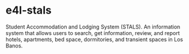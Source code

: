 # e4l-stals
Student Accommodation and Lodging System (STALS). An information system that allows users to search, get information, review, and report hotels, apartments, bed space, dormitories, and transient spaces in Los Banos.
